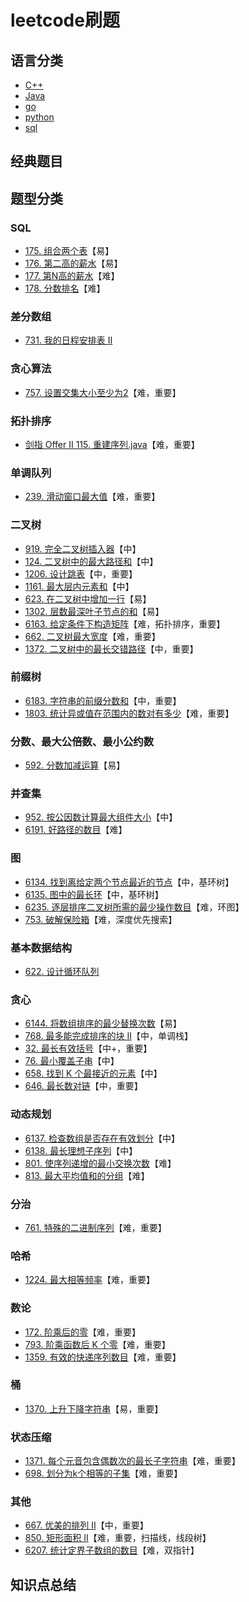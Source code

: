 # leetcode刷题
## 语言分类
* [C++](https://github.com/baowj-678/leetcode/tree/cpp)
* [Java](https://github.com/baowj-678/leetcode/tree/java)
* [go](https://github.com/baowj-678/leetcode/tree/go)
* [python](https://github.com/baowj-678/leetcode/tree/python)
* [sql](https://github.com/baowj-678/leetcode/tree/sql)
## 经典题目
## 题型分类
### SQL
* [175. 组合两个表](../../tree/sql/175.%20组合两个表.sql)【易】
* [176. 第二高的薪水](../../tree/sql/176.%20第二高的薪水.sql)【易】
* [177. 第N高的薪水](../../tree/sql/177.%20第N高的薪水.sql)【难】
* [178. 分数排名](../../tree/sql/178.%20分数排名.sql)【难】
### 差分数组
* [731. 我的日程安排表 II](../../tree/java/src/main/java/com/leetcode/731.%20我的日程安排表%20II.java)
### 贪心算法
* [757. 设置交集大小至少为2](../../tree/java/src/main/java/com/leetcode/757.%20设置交集大小至少为2.java)【难，重要】
### 拓扑排序
* [剑指 Offer II 115. 重建序列.java](../../tree/java/src/main/java/com/leetcode/剑指%20Offer%20II%20115.%20重建序列.java)【难，重要】
### 单调队列
* [239. 滑动窗口最大值](../../tree/go/leetcode/239.go)【难，重要】
### 二叉树
* [919. 完全二叉树插入器](../../tree/go/leetcode/919.go)【中】
* [124. 二叉树中的最大路径和](../../tree/go/leetcode/124.go)【中】
* [1206. 设计跳表](../../tree/go/leetcode/1206.go)【中，重要】
* [1161. 最大层内元素和](../../tree/go/leetcode/1161.go)【中】
* [623. 在二叉树中增加一行](../../tree/go/leetcode/623.go)【易】
* [1302. 层数最深叶子节点的和](../../tree/go/leetcode/1302.go)【易】
* [6163. 给定条件下构造矩阵](../../tree/go/leetcode/6163.go)【难，拓扑排序，重要】
* [662. 二叉树最大宽度](../../tree/go/leetcode/662.go)【难，重要】
* [1372. 二叉树中的最长交错路径](../../tree/go/leetcode/1372.go)【中，重要】
### 前缀树
* [6183. 字符串的前缀分数和](../../tree/go/leetcode/6186.go)【中，重要】
* [1803. 统计异或值在范围内的数对有多少](../../tree/go/leetcode/1803.go)【难，重要】
### 分数、最大公倍数、最小公约数
* [592. 分数加减运算](../../tree/go/leetcode/592.go)【易】
### 并查集
* [952. 按公因数计算最大组件大小](../../tree/go/leetcode/952.go)【中】
* [6191. 好路径的数目](../../tree/go/leetcode/6191.go)【难】
### 图
* [6134. 找到离给定两个节点最近的节点](../../tree/go/leetcode/6134.go)【中，基环树】
* [6135. 图中的最长环](../../tree/go/leetcode/6135.go)【中，基环树】
* [6235. 逐层排序二叉树所需的最少操作数目](../../tree/go/leetcode/6235.go)【难，环图】
* [753. 破解保险箱](../../tree/go/leetcode/753.go)【难，深度优先搜索】
### 基本数据结构
* [622. 设计循环队列](../../tree/go/leetcode/622.go)
### 贪心
* [6144. 将数组排序的最少替换次数](../../tree/go/leetcode/6144.go)【易】
* [768. 最多能完成排序的块 II](../../tree/go/leetcode/768.go)【中，单调栈】
* [32. 最长有效括号](../../tree/go/leetcode/32.go)【中+，重要】
* [76. 最小覆盖子串](../../tree/go/leetcode/76.go)【中】
* [658. 找到 K 个最接近的元素](../../tree/go/leetcode/658.go)【中】
* [646. 最长数对链](../../tree/go/leetcode/646.go)【中，重要】
### 动态规划
* [6137. 检查数组是否存在有效划分](../../tree/go/leetcode/6138.go)【中】
* [6138. 最长理想子序列](../../tree/go/leetcode/6138.go)【中】
* [801. 使序列递增的最小交换次数](../../tree/go/leetcode/801.go)【难】
* [813. 最大平均值和的分组](../../tree/go/leetcode/813.go)【难】
### 分治
* [761. 特殊的二进制序列](../../tree/go/leetcode/761.go)【难，重要】
### 哈希
* [1224. 最大相等频率](../../tree/go/leetcode/1224.go)【难，重要】
### 数论
* [172. 阶乘后的零](../../tree/go/leetcode/172.go)【难，重要】
* [793. 阶乘函数后 K 个零](../../tree/go/leetcode/793.go)【难，重要】
* [1359. 有效的快递序列数目](../../tree/go/leetcode/1359.go)【难，重要】
### 桶
* [1370. 上升下降字符串](../../tree/go/leetcode/1370.go)【易，重要】
### 状态压缩
* [1371. 每个元音包含偶数次的最长子字符串](../../tree/go/leetcode/1371.go)【难，重要】
* [698. 划分为k个相等的子集](../../tree/go/leetcode/698.go)【难，重要】
### 其他
* [667. 优美的排列 II](../../tree/go/leetcode/667.go)【中，重要】
* [850. 矩形面积 II](../../tree/go/leetcode/850.go)【难，重要，扫描线，线段树】
* [6207. 统计定界子数组的数目](../../tree/go/leetcode/6207.go)【难，双指针】
## 知识点总结
